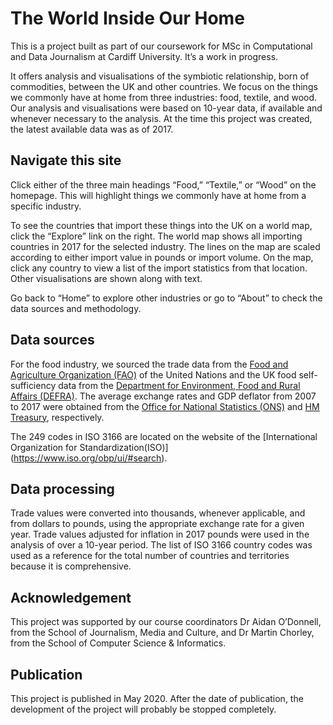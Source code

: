 # The World Inside Our Home

This is a project built as part of our coursework for MSc in Computational and Data Journalism at Cardiff University. It’s a work in progress.

It offers analysis and visualisations of the symbiotic relationship, born of commodities, between the UK and other countries. We focus on the things we commonly have at home from three industries: food, textile, and wood. Our analysis and visualisations were based on 10-year data, if available and whenever necessary to the analysis. At the time this project was created, the latest available data was as of 2017.

## Navigate this site

Click either of the three main headings “Food,” “Textile,” or “Wood” on the homepage. This will highlight things we commonly have at home from a specific industry.

To see the countries that import these things into the UK on a world map, click the “Explore” link on the right. The world map shows all importing countries in 2017 for the selected industry. The lines on the map are scaled according to either import value in pounds or import volume. On the map, click any country to view a list of the import statistics from that location. Other visualisations are shown along with text.

Go back to “Home” to explore other industries or go to “About” to check the data sources and methodology.

## Data sources

For the food industry, we sourced the trade data from the [Food and Agriculture Organization (FAO)](http://www.fao.org/faostat/en/#data/TM) of the United Nations and the UK food self-sufficiency data from the [Department for Environment, Food and Rural Affairs (DEFRA)](https://www.gov.uk/government/statistical-data-sets/agriculture-in-the-united-kingdom). The average exchange rates and GDP deflator from 2007 to 2017 were obtained from the [Office for National Statistics (ONS)](https://www.ons.gov.uk/economy/nationalaccounts/balanceofpayments/timeseries/auss/mret/previous) and [HM Treasury](https://www.gov.uk/government/statistics/gdp-deflators-at-market-prices-and-money-gdp-march-2020-budget), respectively.

The 249 codes in ISO 3166 are located on the website of the [International Organization for Standardization(ISO)] (https://www.iso.org/obp/ui/#search).

## Data processing

Trade values were converted into thousands, whenever applicable, and from dollars to pounds, using the appropriate exchange rate for a given year. Trade values adjusted for inflation in 2017 pounds were used in the analysis of over a 10-year period.
The list of ISO 3166 country codes was used as a reference for the total number of countries and territories because it is comprehensive.

## Acknowledgement

This project was supported by our course coordinators Dr Aidan O’Donnell, from the School of Journalism, Media and Culture, and Dr Martin Chorley, from the School of Computer Science & Informatics.

## Publication

This project is published in May 2020. After the date of publication, the development of the project will probably be stopped completely.
